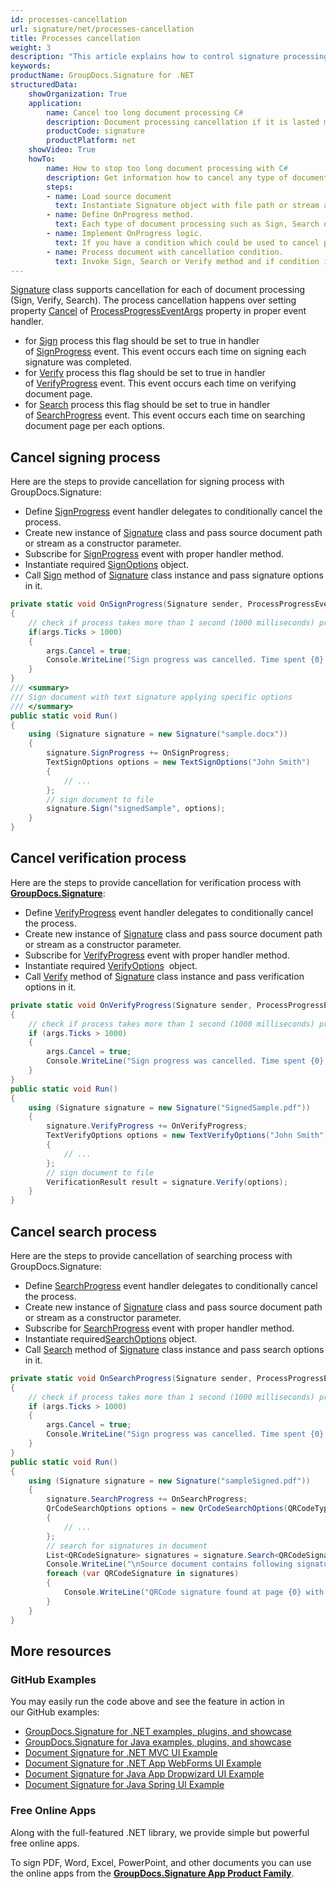 ```yaml
---
id: processes-cancellation
url: signature/net/processes-cancellation
title: Processes cancellation
weight: 3
description: "This article explains how to control signature processing (cancellation) for large documents with GroupDocs.Signature API."
keywords: 
productName: GroupDocs.Signature for .NET
structuredData:
    showOrganization: True
    application:    
        name: Cancel too long document processing C#    
        description: Document processing cancellation if it is lasted more than specific threshold with C# language by GroupDocs.Signature for .NET APIs
        productCode: signature
        productPlatform: net 
    showVideo: True
    howTo:
        name: How to stop too long document processing with C# 
        description: Get information how to cancel any type of document processing via C#
        steps:
        - name: Load source document
          text: Instantiate Signature object with file path or stream as a constructor parameter will load the document. 
        - name: Define OnProgress method. 
          text: Each type of document processing such as Sign, Search or Verify can invoke OnProgress method during it work.
        - name: Implement OnProgress logic. 
          text: If you have a condition which could be used to cancel processing implement it in OnProgress method.
        - name: Process document with cancellation condition. 
          text: Invoke Sign, Search or Verify method and if condition it true processing is being stopped.
---
```

[Signature](https://reference.groupdocs.com/signature/net/groupdocs.signature/signature) class supports cancellation for each of document processing (Sign, Verify, Search). The process cancellation happens over setting property [Cancel](https://reference.groupdocs.com/signature/net/groupdocs.signature/processprogresseventargs/cancel) of [ProcessProgressEventArgs](https://reference.groupdocs.com/signature/net/groupdocs.signature/processprogresseventargs/) property in proper event handler.

* for [Sign](https://reference.groupdocs.com/signature/net/groupdocs.signature/signature/sign/) process this flag should be set to true in handler of [SignProgress](https://reference.groupdocs.com/signature/net/groupdocs.signature/signature/signprogress) event. This event occurs each time on signing each signature was completed.
* for [Verify](https://reference.groupdocs.com/signature/net/groupdocs.signature/signature/verify) process this flag should be set to true in handler of [VerifyProgress](https://reference.groupdocs.com/signature/net/groupdocs.signature/signature/verifyprogress) event. This event occurs each time on verifying document page.
* for [Search](https://reference.groupdocs.com/signature/net/groupdocs.signature/signature/search) process this flag should be set to true in handler of [SearchProgress](https://reference.groupdocs.com/signature/net/groupdocs.signature/signature/searchprogress) event. This event occurs each time on searching document page per each options.  

## Cancel signing process

Here are the steps to provide cancellation for signing process with GroupDocs.Signature:

* Define [SignProgress](https://reference.groupdocs.com/signature/net/groupdocs.signature/signature/signprogress) event handler delegates to conditionally cancel the process.
* Create new instance of [Signature](https://reference.groupdocs.com/signature/net/groupdocs.signature/signature) class and pass source document path or stream as a constructor parameter.
* Subscribe for [SignProgress](https://reference.groupdocs.com/signature/net/groupdocs.signature/signature/signprogress) event with proper handler method.
* Instantiate required [SignOptions](https://reference.groupdocs.com/signature/net/groupdocs.signature.options/signoptions) object.
* Call [Sign](https://reference.groupdocs.com/signature/net/groupdocs.signature/signature/sign/) method of [Signature](https://reference.groupdocs.com/signature/net/groupdocs.signature/signature) class instance and pass signature options in it.

```csharp
private static void OnSignProgress(Signature sender, ProcessProgressEventArgs args)
{
    // check if process takes more than 1 second (1000 milliseconds) processing cancellation
    if(args.Ticks > 1000)
    {
        args.Cancel = true;
        Console.WriteLine("Sign progress was cancelled. Time spent {0} mlsec", args.Ticks);
    }
}
/// <summary>
/// Sign document with text signature applying specific options
/// </summary>
public static void Run()
{
    using (Signature signature = new Signature("sample.docx"))
    {
        signature.SignProgress += OnSignProgress;
        TextSignOptions options = new TextSignOptions("John Smith")
        {
            // ...
        };
        // sign document to file
        signature.Sign("signedSample", options);
    }
}
```

## Cancel verification process

Here are the steps to provide cancellation for verification process with [**GroupDocs.Signature**](https://products.groupdocs.com/signature/net):

* Define [VerifyProgress](https://reference.groupdocs.com/signature/net/groupdocs.signature/signature/verifyprogress) event handler delegates to conditionally cancel the process.
* Create new instance of [Signature](https://reference.groupdocs.com/signature/net/groupdocs.signature/signature) class and pass source document path or stream as a constructor parameter.
* Subscribe for [VerifyProgress](https://reference.groupdocs.com/signature/net/groupdocs.signature/signature/verifyprogress) event with proper handler method.  
* Instantiate required [VerifyOptions](https://reference.groupdocs.com/signature/net/groupdocs.signature.options/verifyoptions)  object.
* Call [Verify](https://reference.groupdocs.com/signature/net/groupdocs.signature/signature/verify) method of [Signature](https://reference.groupdocs.com/signature/net/groupdocs.signature/signature) class instance and pass verification options in it.

```csharp
private static void OnVerifyProgress(Signature sender, ProcessProgressEventArgs args)
{
    // check if process takes more than 1 second (1000 milliseconds) processing cancellation
    if (args.Ticks > 1000)
    {
        args.Cancel = true;
        Console.WriteLine("Sign progress was cancelled. Time spent {0} mlsec", args.Ticks);
    }
}
public static void Run()
{
    using (Signature signature = new Signature("SignedSample.pdf"))
    {
        signature.VerifyProgress += OnVerifyProgress;
        TextVerifyOptions options = new TextVerifyOptions("John Smith")
        {
            // ...
        };
        // sign document to file
        VerificationResult result = signature.Verify(options);
    }
}
```

## Cancel search process

Here are the steps to provide cancellation of searching process with GroupDocs.Signature:

* Define [SearchProgress](https://reference.groupdocs.com/signature/net/groupdocs.signature/signature/searchprogress) event handler delegates to conditionally cancel the process.
* Create new instance of [Signature](https://reference.groupdocs.com/signature/net/groupdocs.signature/signature) class and pass source document path or stream as a constructor parameter.
* Subscribe for [SearchProgress](https://reference.groupdocs.com/signature/net/groupdocs.signature/signature/searchprogress) event with proper handler method.
* Instantiate required[SearchOptions](https://reference.groupdocs.com/signature/net/groupdocs.signature.options/searchoptions) object.
* Call [Search](https://reference.groupdocs.com/signature/net/groupdocs.signature/signature/search) method of [Signature](https://reference.groupdocs.com/signature/net/groupdocs.signature/signature) class instance and pass search options in it.

```csharp
private static void OnSearchProgress(Signature sender, ProcessProgressEventArgs args)
{
    // check if process takes more than 1 second (1000 milliseconds) processing cancellation
    if (args.Ticks > 1000)
    {
        args.Cancel = true;
        Console.WriteLine("Sign progress was cancelled. Time spent {0} mlsec", args.Ticks);
    }
}
public static void Run()
{
    using (Signature signature = new Signature("sampleSigned.pdf"))
    {
        signature.SearchProgress += OnSearchProgress;
        QrCodeSearchOptions options = new QrCodeSearchOptions(QRCodeTypes.QR)
        {
            // ...
        };
        // search for signatures in document
        List<QRCodeSignature> signatures = signature.Search<QRCodeSignature>(options);
        Console.WriteLine("\nSource document contains following signatures.");
        foreach (var QRCodeSignature in signatures)
        {
            Console.WriteLine("QRCode signature found at page {0} with type {1} and text {2}", QRCodeSignature.PageNumber, QRCodeSignature.EncodeType, QRCodeSignature.Text);
        }
    }
}
```

## More resources

### GitHub Examples

You may easily run the code above and see the feature in action in our GitHub examples:

* [GroupDocs.Signature for .NET examples, plugins, and showcase](https://github.com/groupdocs-signature/GroupDocs.Signature-for-.NET)
* [GroupDocs.Signature for Java examples, plugins, and showcase](https://github.com/groupdocs-signature/GroupDocs.Signature-for-Java)
* [Document Signature for .NET MVC UI Example](https://github.com/groupdocs-signature/GroupDocs.Signature-for-.NET-MVC)
* [Document Signature for .NET App WebForms UI Example](https://github.com/groupdocs-signature/GroupDocs.Signature-for-.NET-WebForms)
* [Document Signature for Java App Dropwizard UI Example](https://github.com/groupdocs-signature/GroupDocs.Signature-for-Java-Dropwizard)
* [Document Signature for Java Spring UI Example](https://github.com/groupdocs-signature/GroupDocs.Signature-for-Java-Spring)

### Free Online Apps

Along with the full-featured .NET library, we provide simple but powerful free online apps.

To sign PDF, Word, Excel, PowerPoint, and other documents you can use the online apps from the **[GroupDocs.Signature App Product Family](https://products.groupdocs.app/signature/family)**.
